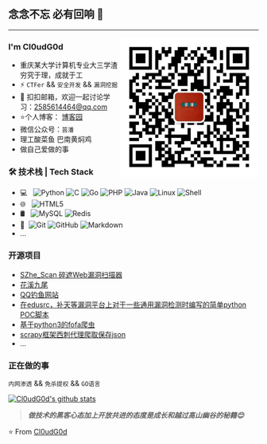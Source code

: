 ## 念念不忘 必有回响 👋
---
<img align="right" alt="GIF" src="https://github.com/Cl0udG0d/Cl0udG0d/blob/main/images/1.jpg" style="max-width:100%;" width="280px" />

### I'm Cl0udG0d 

- 重庆某大学计算机专业大三学渣 穷究于理，成就于工
- ⚡ `CTFer` && `安全开发` && `漏洞挖掘`
- 💬 扣扣邮箱，欢迎一起讨论学习：[2585614464@qq.com](mailto:2585614464@qq.com)
- ⭐个人博客： [博客园](https://www.cnblogs.com/Cl0ud/)
- 微信公众号：`芸潘`
- 理工酸菜鱼 巴南黄焖鸡
- 做自己爱做的事


### 🛠 技术栈 | Tech Stack

- 💻 &#160; ![Python](https://img.shields.io/badge/python-3-blue)
![C](https://img.shields.io/badge/C-%E8%AF%AD%E8%A8%80-red)
![Go](https://img.shields.io/badge/Go-Lang-green)
![PHP](https://img.shields.io/badge/PHP-5-brightgreen)
![Java](https://img.shields.io/badge/-Java-333333?style=flat&logo=Java&logoColor=007396)
![Linux](https://img.shields.io/badge/-Linux-333333?style=flat&logo=Linux&logoColor=FCC624)
![Shell](https://img.shields.io/badge/Bash-Shell-lightgrey)
- 🌐 &#160; ![HTML5](https://img.shields.io/badge/-HTML5-333333?style=flat&logo=HTML5)
- 🛢 &#160; ![MySQL](https://img.shields.io/badge/-MySQL-333333?style=flat&logo=mysql)
![Redis](https://img.shields.io/badge/Redis-3-red)
- 🔧 &#160;![Git](https://img.shields.io/badge/-Git-333333?style=flat&logo=git)
![GitHub](https://img.shields.io/badge/-GitHub-333333?style=flat&logo=github)
![Markdown](https://img.shields.io/badge/-Markdown-333333?style=flat&logo=markdown)
- ...

### 开源项目
- [SZhe_Scan 碎遮Web漏洞扫描器](https://github.com/Cl0udG0d/SZhe_Scan)
- [花溪九尾](https://github.com/Cl0udG0d/HXnineTails)
- [QQ钓鱼网站](https://github.com/Cl0udG0d/QQFishing)
- [在edusrc，补天等漏洞平台上对于一些通用漏洞检测时编写的简单python POC脚本](https://github.com/Cl0udG0d/edusrc_POC)
- [基于python3的fofa爬虫](https://github.com/Cl0udG0d/Fofa-script)
- [scrapy框架西刺代理爬取保存json](https://github.com/Cl0udG0d/proxy_pool)
- ...

### 正在做的事
`内网渗透` && `免杀提权` && `GO语言`

[![Cl0udG0d's github stats](https://github-readme-stats.vercel.app/api?username=Cl0udG0d&show_icons=true&theme=dark)](https://github.com/anuraghazra/github-readme-stats)

> ***做技术的黑客心态加上开放共进的态度是成长和越过高山幽谷的秘籍😊***


⭐️ From [Cl0udG0d](https://github.com/Cl0udG0d)
